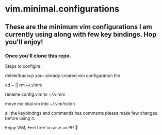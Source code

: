 # vim.minimal.configurations


## These are the minimum vim configurations I am currently using along with few key bindings. Hop you'll enjoy!

### Once you'll clone this repo.

Steps to configire:

delete/backup your already created vim configuration file

cd ~ || rm ~/.vimrc

rename config.vim to ~/.vimrc

move molokai.vin into ~/.vim/color/

all the keybindngs and commands has comments please make few changes before using it.

Enjoy VIM, Feel free to raise an PR 💖
